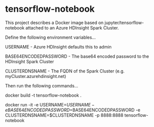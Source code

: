 # tensorflow-notebook
This project describes a Docker image based on jupyter/tensorflow-notebook attached to an Azure HDInsight Spark Cluster.

Define the following environment variables...

USERNAME - Azure HDInsight defaults this to admin

BASE64ENCODEDPASSWORD - The base64 encoded password to the HDInsight Spark Cluster

CLUSTERDNSNAME - The FQDN of the Spark Cluster (e.g. myCluster.azurehdinsight.net)


Then run the following commands...

docker build -t tensorflow-notebook .

docker run -it -e USERNAME=$USERNAME -e BASE64ENCODEDPASSWORD=$BASE64ENCODEDPASSWORD -e CLUSTERDNSNAME=$CLUSTERDNSNAME -p 8888:8888 tensorflow-notebook
